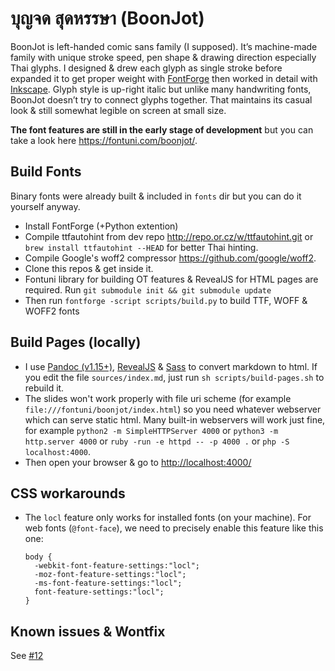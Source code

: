 # บุญจด สุดหรรษา (BoonJot)

BoonJot is left-handed comic sans family (I supposed). It’s machine-made family with unique stroke speed, pen shape & drawing direction especially Thai glyphs. I designed & drew each glyph as single stroke before expanded it to get proper weight with [FontForge](http://fontforge.github.io/en-US/) then worked in detail with [Inkscape](https://inkscape.org/en/). Glyph style is up-right italic but unlike many handwriting fonts, BoonJot doesn’t try to connect glyphs together. That maintains its casual look & still somewhat legible on screen at small size.

**The font features are still in the early stage of development** but you can take a look here <https://fontuni.com/boonjot/>.

## Build Fonts

Binary fonts were already built & included in `fonts` dir but you can do it yourself anyway.

- Install FontForge (+Python extention)
- Compile ttfautohint from dev repo <http://repo.or.cz/w/ttfautohint.git> or `brew install ttfautohint --HEAD` for better Thai hinting.
- Compile Google's woff2 compressor <https://github.com/google/woff2>.
- Clone this repos & get inside it.
- Fontuni library for building OT features & RevealJS for HTML pages are required. Run `git submodule init && git submodule update`
- Then run `fontforge -script scripts/build.py` to build TTF, WOFF & WOFF2 fonts

## Build Pages (locally)

- I use [Pandoc (v1.15+)](http://pandoc.org/installing.html#installing-from-source), [RevealJS](https://github.com/hakimel/reveal.js/) & [Sass](http://sass-lang.com/install) to convert markdown to html. If you edit the file `sources/index.md`, just run `sh scripts/build-pages.sh` to rebuild it.
- The slides won't work properly with file uri scheme (for example `file:///fontuni/boonjot/index.html`) so you need whatever webserver which can serve static html. Many built-in webservers will work just fine, for example `python2 -m SimpleHTTPServer 4000` or `python3 -m http.server 4000` or `ruby -run -e httpd -- -p 4000 .` or `php -S localhost:4000`.
- Then open your browser & go to <http://localhost:4000/>

## CSS workarounds

- The `locl` feature only works for installed fonts (on your machine). For web fonts (`@font-face`), we need to precisely enable this feature like this one:

  ```
  body {
    -webkit-font-feature-settings:"locl"; 
    -moz-font-feature-settings:"locl"; 
    -ms-font-feature-settings:"locl"; 
    font-feature-settings:"locl";
  }
  ```

## Known issues & Wontfix

See [#12](https://github.com/fontuni/boonjot/issues/12)


